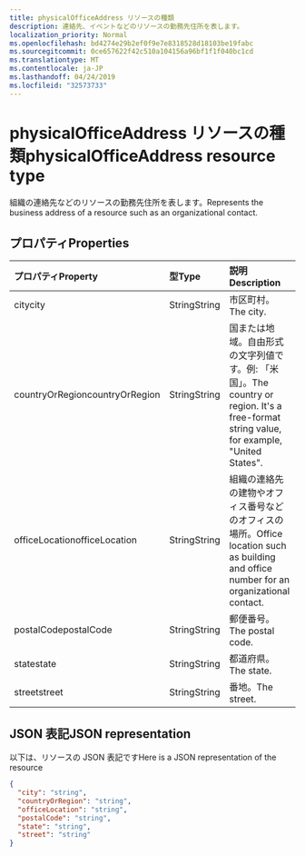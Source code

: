 ```yaml
---
title: physicalOfficeAddress リソースの種類
description: 連絡先、イベントなどのリソースの勤務先住所を表します。
localization_priority: Normal
ms.openlocfilehash: bd4274e29b2ef0f9e7e8318528d18103be19fabc
ms.sourcegitcommit: 0ce657622f42c510a104156a96bf1f1f040bc1cd
ms.translationtype: MT
ms.contentlocale: ja-JP
ms.lasthandoff: 04/24/2019
ms.locfileid: "32573733"
---
```

# <a name="physicalofficeaddress-resource-type"></a><span data-ttu-id="a55f2-103">physicalOfficeAddress リソースの種類</span><span class="sxs-lookup"><span data-stu-id="a55f2-103">physicalOfficeAddress resource type</span></span>

<span data-ttu-id="a55f2-104">組織の連絡先などのリソースの勤務先住所を表します。</span><span class="sxs-lookup"><span data-stu-id="a55f2-104">Represents the business address of a resource such as an organizational contact.</span></span>

## <a name="properties"></a><span data-ttu-id="a55f2-105">プロパティ</span><span class="sxs-lookup"><span data-stu-id="a55f2-105">Properties</span></span>

| <span data-ttu-id="a55f2-106">プロパティ</span><span class="sxs-lookup"><span data-stu-id="a55f2-106">Property</span></span>     | <span data-ttu-id="a55f2-107">型</span><span class="sxs-lookup"><span data-stu-id="a55f2-107">Type</span></span>   |<span data-ttu-id="a55f2-108">説明</span><span class="sxs-lookup"><span data-stu-id="a55f2-108">Description</span></span>|
|:---------------|:--------|:----------|
|<span data-ttu-id="a55f2-109">city</span><span class="sxs-lookup"><span data-stu-id="a55f2-109">city</span></span>|<span data-ttu-id="a55f2-110">String</span><span class="sxs-lookup"><span data-stu-id="a55f2-110">String</span></span>|<span data-ttu-id="a55f2-111">市区町村。</span><span class="sxs-lookup"><span data-stu-id="a55f2-111">The city.</span></span>|
|<span data-ttu-id="a55f2-112">countryOrRegion</span><span class="sxs-lookup"><span data-stu-id="a55f2-112">countryOrRegion</span></span>|<span data-ttu-id="a55f2-113">String</span><span class="sxs-lookup"><span data-stu-id="a55f2-113">String</span></span>|<span data-ttu-id="a55f2-p101">国または地域。自由形式の文字列値です。例: 「米国」。</span><span class="sxs-lookup"><span data-stu-id="a55f2-p101">The country or region. It's a free-format string value, for example, "United States".</span></span>|
|<span data-ttu-id="a55f2-116">officeLocation</span><span class="sxs-lookup"><span data-stu-id="a55f2-116">officeLocation</span></span>  | <span data-ttu-id="a55f2-117">String</span><span class="sxs-lookup"><span data-stu-id="a55f2-117">String</span></span> | <span data-ttu-id="a55f2-118">組織の連絡先の建物やオフィス番号などのオフィスの場所。</span><span class="sxs-lookup"><span data-stu-id="a55f2-118">Office location such as building and office number for an organizational contact.</span></span>  |
|<span data-ttu-id="a55f2-119">postalCode</span><span class="sxs-lookup"><span data-stu-id="a55f2-119">postalCode</span></span>|<span data-ttu-id="a55f2-120">String</span><span class="sxs-lookup"><span data-stu-id="a55f2-120">String</span></span>|<span data-ttu-id="a55f2-121">郵便番号。</span><span class="sxs-lookup"><span data-stu-id="a55f2-121">The postal code.</span></span>|
|<span data-ttu-id="a55f2-122">state</span><span class="sxs-lookup"><span data-stu-id="a55f2-122">state</span></span>|<span data-ttu-id="a55f2-123">String</span><span class="sxs-lookup"><span data-stu-id="a55f2-123">String</span></span>|<span data-ttu-id="a55f2-124">都道府県。</span><span class="sxs-lookup"><span data-stu-id="a55f2-124">The state.</span></span>|
|<span data-ttu-id="a55f2-125">street</span><span class="sxs-lookup"><span data-stu-id="a55f2-125">street</span></span>|<span data-ttu-id="a55f2-126">String</span><span class="sxs-lookup"><span data-stu-id="a55f2-126">String</span></span>|<span data-ttu-id="a55f2-127">番地。</span><span class="sxs-lookup"><span data-stu-id="a55f2-127">The street.</span></span>|

## <a name="json-representation"></a><span data-ttu-id="a55f2-128">JSON 表記</span><span class="sxs-lookup"><span data-stu-id="a55f2-128">JSON representation</span></span>

<span data-ttu-id="a55f2-129">以下は、リソースの JSON 表記です</span><span class="sxs-lookup"><span data-stu-id="a55f2-129">Here is a JSON representation of the resource</span></span>

<!-- {
  "blockType": "resource",
  "optionalProperties": [

  ],
  "@odata.type": "microsoft.graph.physicalOfficeAddress"
}-->

```json
{
  "city": "string",
  "countryOrRegion": "string",
  "officeLocation": "string",
  "postalCode": "string",
  "state": "string",
  "street": "string"
}

```

<!-- uuid: 8fcb5dbc-d5aa-4681-8e31-b001d5168d79
2015-10-25 14:57:30 UTC -->
<!-- {
  "type": "#page.annotation",
  "description": "physicalOfficeAddress resource",
  "keywords": "",
  "section": "documentation",
  "tocPath": ""
}-->
